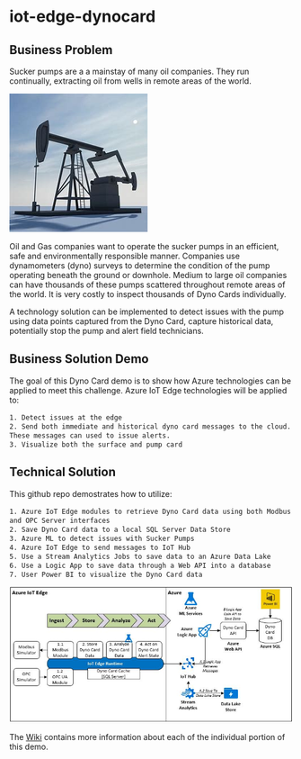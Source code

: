 # iot-edge-dynocard

## Business Problem
Sucker pumps are a a mainstay of many oil companies.  They run continually, extracting oil from wells in remote areas of the world.

![Sucker Pump](.\images\oil-field-sucker-pump.jpg)

Oil and Gas companies want to operate the sucker pumps in an efficient, safe and environmentally responsible manner.  Companies use dynamometers (dyno) surveys to determine the condition of the pump operating beneath the ground or downhole.  Medium to large oil companies can have thousands of these pumps scattered throughout remote areas of the world.  It is very costly to inspect thousands of Dyno Cards individually.

A technology solution can be implemented to detect issues with the pump using data points captured from the Dyno Card, capture historical data, potentially stop the pump and alert field technicians.

## Business Solution Demo
The goal of this Dyno Card demo is to show how Azure technologies can be applied to meet this challenge.  Azure IoT Edge technologies will be applied to:

```
1. Detect issues at the edge
2. Send both immediate and historical dyno card messages to the cloud.  These messages can used to issue alerts.
3. Visualize both the surface and pump card
```

## Technical Solution
This github repo demostrates how to utilize:

```
1. Azure IoT Edge modules to retrieve Dyno Card data using both Modbus and OPC Server interfaces
2. Save Dyno Card data to a local SQL Server Data Store
3. Azure ML to detect issues with Sucker Pumps
4. Azure IoT Edge to send messages to IoT Hub
5. Use a Stream Analytics Jobs to save data to an Azure Data Lake
6. Use a Logic App to save data through a Web API into a database
7. User Power BI to visualize the Dyno Card data
```

![cover](./images/iot-edge-dynocard-arch.JPG)

The [Wiki](https://github.com/BlueMetal/iot-edge-dynocard/wiki) contains more information about each of the individual portion of this demo.